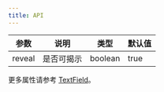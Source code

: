 ```yaml
---
title: API
---
```


| 参数   | 说明       | 类型    | 默认值 |
| ------ | ---------- | ------- | ------ |
| reveal | 是否可揭示 | boolean | true   |

更多属性请参考 [TextField](/zh/procmp/data-entry/text-field/#TextField)。

